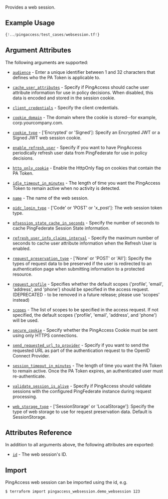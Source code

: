 Provides a web session.

## Example Usage
```terraform
{!../pingaccess/test_cases/websession.tf!}
```

## Argument Attributes

The following arguments are supported:

- [`audience`](#audience) -  Enter a unique identifier between 1 and 32 characters that defines who the PA Token is applicable to.

- [`cache_user_attributes`](#cache_user_attributes) -  Specify if PingAccess should cache user attribute information for use in policy decisions. When disabled, this data is encoded and stored in the session cookie.

- [`client_credentials`](#client_credentials) - Specify the client credentials.

- [`cookie_domain`](#cookie_domain) -  The domain where the cookie is stored--for example, corp.yourcompany.com.

- [`cookie_type`](#cookie_type) - ['Encrypted' or 'Signed']:  Specify an Encrypted JWT or a Signed JWT web session cookie.

- [`enable_refresh_user`](#enable_refresh_user) -  Specify if you want to have PingAccess periodically refresh user data from PingFederate for use in policy decisions.

- [`http_only_cookie`](#http_only_cookie) -  Enable the HttpOnly flag on cookies that contain the PA Token.

- [`idle_timeout_in_minutes`](#idle_timeout_in_minutes) -  The length of time you want the PingAccess Token to remain active when no activity is detected.

- [`name`](#name) -  The name of the web session.
- [`oidc_login_type`](#oidc_login_type) - ['Code' or 'POST' or 'x_post']:  The web session token type.

- [`pfsession_state_cache_in_seconds`](#pfsession_state_cache_in_seconds) -  Specify the number of seconds to cache PingFederate Session State information.

- [`refresh_user_info_claims_interval`](#refresh_user_info_claims_interval) -  Specify the maximum number of seconds to cache user attribute information when the Refresh User is enabled.

- [`request_preservation_type`](#request_preservation_type) - ['None' or 'POST' or 'All']:  Specify the types of request data to be preserved if the user is redirected to an authentication page when submitting information to a protected resource.

- [`request_profile`](#request_profile) - Specifies whether the default scopes ('profile', 'email', 'address', and 'phone') should be specified in the access request. (DEPRECATED - to be removed in a future release; please use 'scopes' instead)

- [`scopes`](#scopes) - The list of scopes to be specified in the access request. If not specified, the default scopes ('profile', 'email', 'address', and 'phone') will be used.

- [`secure_cookie`](#secure_cookie) -  Specify whether the PingAccess Cookie must be sent using only HTTPS connections.

- [`send_requested_url_to_provider`](#send_requested_url_to_provider) -  Specify if you want to send the requested URL as part of the authentication request to the OpenID Connect Provider.

- [`session_timeout_in_minutes`](#session_timeout_in_minutes) -  The length of time you want the PA Token to remain active. Once the PA Token expires, an authenticated user must re-authenticate.

- [`validate_session_is_alive`](#validate_session_is_alive) -  Specify if PingAccess should validate sessions with the configured PingFederate instance during request processing.

- [`web_storage_type`](#web_storage_type) - ['SessionStorage' or 'LocalStorage']:  Specify the type of web storage to use for request preservation data. Default is SessionStorage.

## Attributes Reference

In addition to all arguments above, the following attributes are exported:

- [`id`](#id) - The web session's ID.

## Import

PingAccess web session can be imported using the id, e.g.

```bash
$ terraform import pingaccess_websession.demo_websession 123
```
